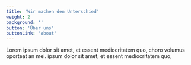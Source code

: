 ```yaml
---
title: 'Wir machen den Unterschied'
weight: 2
background: ''
button: 'Über uns'
buttonLink: 'about'
---
```


Lorem ipsum dolor sit amet, et essent mediocritatem quo, choro volumus oporteat an mei. ipsum dolor sit amet, et essent mediocritatem quo,
